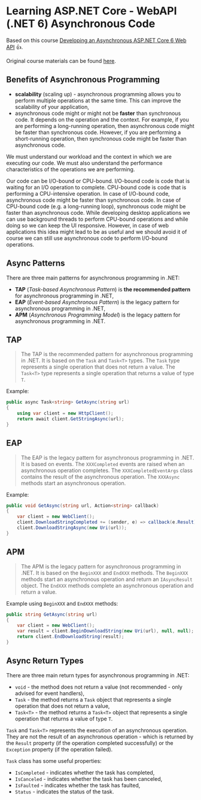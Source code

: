 # Learning ASP.NET Core - WebAPI (.NET 6) Asynchronous Code

Based on this course [Developing an Asynchronous ASP.NET Core 6 Web API](https://app.pluralsight.com/library/courses/asp-dot-net-core-6-web-api-developing-asynchronous/table-of-contents) :+1:.

Original course materials can be found [here](https://app.pluralsight.com/library/courses/asp-dot-net-core-6-web-api-developing-asynchronous/exercise-files).

## Benefits of Asynchronous Programming

- **scalability** (scaling up) - asynchronous programming allows you to perform multiple operations at the same time. This can improve the scalability of your application,
- asynchronous code might or might not be **faster** than synchronous code. It depends on the operation and the context. For example, if you are performing a long-running operation, then asynchronous code might be faster than synchronous code. However, if you are performing a short-running operation, then synchronous code might be faster than asynchronous code.

We must understand our workload and the context in which we are executing our code. We must also understand the performance characteristics of the operations we are performing.

Our code can be I/O-bound or CPU-bound. I/O-bound code is code that is waiting for an I/O operation to complete. CPU-bound code is code that is performing a CPU-intensive operation. In case of I/O-bound code, asynchronous code might be faster than synchronous code. In case of CPU-bound code (e.g. a long-running loop), synchronous code might be faster than asynchronous code. While developing desktop applications we can use background threads to perform CPU-bound operations and while doing so we can keep the UI responsive. However, in case of web applications this idea might lead to be as useful and we should avoid it of course we can still use asynchronous code to perform I/O-bound operations.

## Async Patterns

There are three main patterns for asynchronous programming in .NET:

- **TAP** (_Task-based Asynchronous Pattern_) is **the recommended pattern** for asynchronous programming in .NET,
- **EAP** (_Event-based Asynchronous Pattern_) is the legacy pattern for asynchronous programming in .NET,
- **APM** (_Asynchronous Programming Model_) is the legacy pattern for asynchronous programming in .NET.

## TAP

> The TAP is the recommended pattern for asynchronous programming in .NET. It is based on the `Task` and `Task<T>` types. The `Task` type represents a single operation that does not return a value. The `Task<T>` type represents a single operation that returns a value of type `T`.

Example:

```csharp
public async Task<string> GetAsync(string url)
{
    using var client = new HttpClient();
    return await client.GetStringAsync(url);
}
```

## EAP

> The EAP is the legacy pattern for asynchronous programming in .NET. It is based on events. The `XXXCompleted` events are raised when an asynchronous operation completes. The `XXXCompletedEventArgs` class contains the result of the asynchronous operation. The `XXXAsync` methods start an asynchronous operation.

Example:

```csharp
public void GetAsync(string url, Action<string> callback)
{
    var client = new WebClient();
    client.DownloadStringCompleted += (sender, e) => callback(e.Result);
    client.DownloadStringAsync(new Uri(url));
}
```

## APM

> The APM is the legacy pattern for asynchronous programming in .NET. It is based on the `BeginXXX` and `EndXXX` methods. The `BeginXXX` methods start an asynchronous operation and return an `IAsyncResult` object. The `EndXXX` methods complete an asynchronous operation and return a value.

Example using `BeginXXX` and `EndXXX` methods:

```csharp
public string GetAsync(string url)
{
    var client = new WebClient();
    var result = client.BeginDownloadString(new Uri(url), null, null);
    return client.EndDownloadString(result);
}
```

## Async Return Types

There are three main return types for asynchronous programming in .NET:

- `void` - the method does not return a value (not recommended - only advised for event handlers),
- `Task` - the method returns a `Task` object that represents a single operation that does not return a value,
- `Task<T>` - the method returns a `Task<T>` object that represents a single operation that returns a value of type `T`.

`Task` and `Task<T>` represents the execution of an asynchronous operation. They are not the result of an asynchronous operation - which is returned by the `Result` property (if the operation completed successfully) or the `Exception` property (if the operation failed).

`Task` class has some useful properties:

- `IsCompleted` - indicates whether the task has completed,
- `IsCanceled` - indicates whether the task has been canceled,
- `IsFaulted` - indicates whether the task has faulted,
- `Status` - indicates the status of the task.
